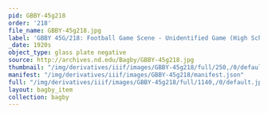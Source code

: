 ```yaml
---
pid: GBBY-45g218
order: '218'
file_name: GBBY-45g218.jpg
label: 'GBBY 45G/218: Football Game Scene - Unidentified Game (High School?) - c1920s'
_date: 1920s
object_type: glass plate negative
source: http://archives.nd.edu/Bagby/GBBY-45g218.jpg
thumbnail: "/img/derivatives/iiif/images/GBBY-45g218/full/250,/0/default.jpg"
manifest: "/img/derivatives/iiif/images/GBBY-45g218/manifest.json"
full: "/img/derivatives/iiif/images/GBBY-45g218/full/1140,/0/default.jpg"
layout: bagby_item
collection: bagby
---
```

